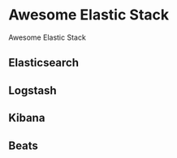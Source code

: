 # Awesome Elastic Stack
Awesome Elastic Stack

## Elasticsearch


## Logstash


## Kibana


## Beats
